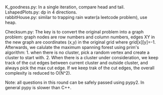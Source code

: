 K_goodness.py: In a single iteration, compare head and tail. <br />
LshapedPlots.py: dp in 4 directions.<br />
rabbitHouse.py: similar to trapping rain water(a leetcode problem), use heap.<br />

Checksum.py: The key is to convert the original problem into a graph problem: graph nodes are row numbers and column numbers, edges XY in the new graph are coordinates (x,y) in the original grid where grid\[x]\[y]=-1. Afterwards, we calulate the maximum spanning forest using prim's algorithm: 1. when there is no cluster, pick a random vertex and create a cluster to start with. 2. When there is a cluster under consideration, we keep track of the cut edges between current cluster and outside cluster, and always pick the max cut edge. If we keep trak of the cut edges, the overall complexity is reduced to O(N^2).<br />

Note: all questions in this round can be safely passed using pypy2. In general pypy is slower than C++.
